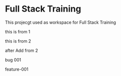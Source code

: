 # Full Stack Training
 This projecgt used as workspace for Full Stack Training 
 
 this is from 1
 
 this is from 2

 after Add from 2


 bug 001


feature-001
